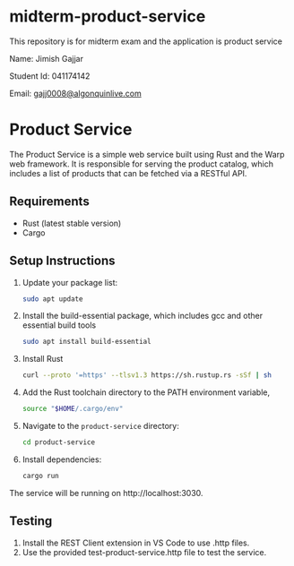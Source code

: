 # midterm-product-service
This repository is for midterm exam and the application is product service

Name: Jimish Gajjar 

Student Id: 041174142

Email: gajj0008@algonquinlive.com

# Product Service

The Product Service is a simple web service built using Rust and the Warp web framework. It is responsible for serving the product catalog, which includes a list of products that can be fetched via a RESTful API.

## Requirements

- Rust (latest stable version)
- Cargo

## Setup Instructions
1. Update your package list:
   ```bash
   sudo apt update
2. Install the build-essential package, which includes gcc and other essential build tools

   ```bash
   sudo apt install build-essential
3. Install Rust
   ```bash
   curl --proto '=https' --tlsv1.3 https://sh.rustup.rs -sSf | sh
4. Add the Rust toolchain directory to the PATH environment variable,
   ```bash
   source "$HOME/.cargo/env"
5. Navigate to the `product-service` directory:
   ```bash
   cd product-service
6. Install dependencies:
   ```bash
   cargo run
The service will be running on http://localhost:3030.

## Testing
1. Install the REST Client extension in VS Code to use .http files.
2. Use the provided test-product-service.http file to test the service.

